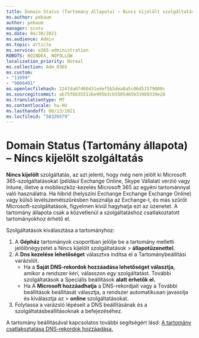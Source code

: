 ```yaml
---
title: Domain Status (Tartomány állapota) – Nincs kijelölt szolgáltatás
ms.author: pebaum
author: pebaum
manager: scotv
ms.date: 04/30/2021
ms.audience: Admin
ms.topic: article
ms.service: o365-administration
ROBOTS: NOINDEX, NOFOLLOW
localization_priority: Normal
ms.collection: Adm_O365
ms.custom:
- "11094"
- "9006491"
ms.openlocfilehash: 2247da07d60431edef5b5dea8a5c06d51579008c
ms.sourcegitcommit: ab75f66355116e995b3cb5505465b31989339e28
ms.translationtype: MT
ms.contentlocale: hu-HU
ms.lasthandoff: 08/13/2021
ms.locfileid: "58326579"
---
```

# <a name="domain-status---no-services-selected"></a>Domain Status (Tartomány állapota) – Nincs kijelölt szolgáltatás

**Nincs kijelölt** szolgáltatás, az azt jelenti, hogy még nem jelölt ki Microsoft 365-szolgáltatásokat (például Exchange Online, Skype Vállalati verzió vagy Intune, illetve a mobileszköz-kezelés Microsoft 365 az egyéni tartománnyal való használatra. Ha hibrid (helyszíni Exchange Exchange Exchange Online) vagy külső levélszemétszűrésben használja az Exchange-t, és más szűrőt Microsoft-szolgáltatások, figyelmen kívül hagyhatja ezt az üzenetet. A tartomány állapota csak a közvetlenül a szolgáltatáshoz csatlakoztatott tartományokhoz érhető el.

Szolgáltatások kiválasztása a tartományhoz:

1. A **Gépház** tartományok csoportban jelölje be a tartomány melletti jelölőnégyzetet a Nincs kijelölt szolgáltatások  >  [](https://admin.microsoft.com/Adminportal/Home) **állapotüzenettel.**
1. A **Dns kezelése lehetőséget** választva indítsa el a Tartománybeállítási varázslót.
    - Ha a **Saját DNS-rekordok hozzáadása lehetőséget választja,** amikor a rendszer kéri, válasszon egy szolgáltatást. További szolgáltatások a Speciális beállítások **alatt érhetők el.**
    - Ha A **Microsoft hozzáadhatja** a DNS-rekordjait vagy a További beállítások beállítását választja, a rendszer automatikusan javasolja és kiválasztja az  >  **online** szolgáltatásokat.
1. Folytassa a varázsló lépéseit a DNS beállításának és a szolgáltatásbeállításoknak a befejezéséhez.
 
A tartomány beállításával kapcsolatos további segítségért lásd: [A tartomány csatlakoztatása DNS-rekordok hozzáadása.](https://docs.microsoft.com/microsoft-365/admin/get-help-with-domains/create-dns-records-at-any-dns-hosting-provider)


